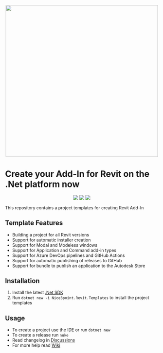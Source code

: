 <h3 align="center"><img src="https://user-images.githubusercontent.com/20504884/147851930-168b19cc-2a41-444e-8e03-c940418a2bb2.png" width="500px"></h3>

# Create your Add-In for Revit on the .Net platform now

<p align="center">
  <a href="https://www.nuget.org/packages/Nice3point.Revit.Templates"><img src="https://img.shields.io/nuget/v/Nice3point.Revit.Templates?style=for-the-badge"></a>
  <a href="https://www.nuget.org/packages/Nice3point.Revit.Templates"><img src="https://img.shields.io/nuget/dt/Nice3point.Revit.Templates?style=for-the-badge"></a>
  <a href="https://github.com/Nice3point/RevitTemplate/commits/main"><img src="https://img.shields.io/github/last-commit/Nice3point/RevitTemplate?style=for-the-badge"></a>
</p>
This repository contains a project templates for creating Revit Add-In

## Template Features

- Building a project for all Revit versions
- Support for automatic installer creation
- Support for Modal and Modeless windows
- Support for Application and Command add-in types
- Support for Azure DevOps pipelines and GitHub Actions
- Support for automatic publishing of releases to GitHub
- Support for bundle to publish an application to the Autodesk Store

## Installation

1. Install the latest [.Net SDK](https://dotnet.microsoft.com/download)
1. Run `dotnet new -i Nice3point.Revit.Templates` to install the project templates

## Usage

- To create a project use the IDE or run `dotnet new`
- To create a release run `nuke`
- Read changelog in [Discussions](https://github.com/Nice3point/RevitTemplates/discussions/categories/announcements)
- For more help read [Wiki](https://github.com/Nice3point/RevitTemplates/wiki)